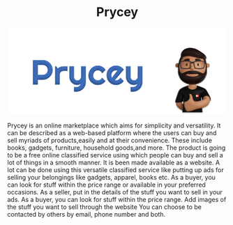 <h1 style='text-align: center' >Prycey</h1>
<p>
<img src='./assets/prycey.png' />
</p>
<p>
    Prycey  is  an  online  marketplace  which  aims  for  simplicity  and  versatility.   It  can  be described as a web-based platform where the users can buy and sell myriads of products,easily and at their convenience. These include books, gadgets, furniture, household goods,and more.  The product is going to be a free online classified service using which people can  buy  and  sell  a  lot  of  things  in  a  smooth  manner.   It  is  been  made  available  as  a website.  A lot can be done using this versatile classified service like putting up ads for selling  your  belongings  like  gadgets,  apparel,  books  etc.   As  a  buyer,  you  can  look  for stuff within the price range or available in your preferred occasions.  As a seller, put in the details of the stuff you want to sell in your ads.  As a buyer, you can look for stuff within the price range.  Add images of the stuff you want to sell through the website You can choose to be contacted by others by email, phone number and both.
</p>